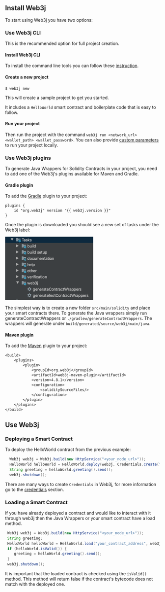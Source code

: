 ## Install Web3j

To start using Web3j you have two options:

### Use Web3j CLI

This is the recommended option for full project creation.
    
#### Install Web3j CLI

To install the command line tools you can follow these [instruction](http://docs.web3j.io/latest/command_line_tools/).

#### Create a new project     

`$ web3j new `

This will create a sample project to get you started. 

It includes a `HelloWorld` smart contract and boilerplate code that is easy to follow.

#### Run your project

Then run the project with the command `web3j run <network_url> <wallet_path> <wallet_password>`.
You can also provide [custom parameters](http://docs.web3j.io/latest/command_line_tools/) to run your project locally.

### Use Web3j plugins

To generate Java Wrappers for Solidity Contracts in your project, you need to add one of the Web3j's plugins available for Maven and Gradle.

#### Gradle plugin
    
To add the [Gradle](plugins/web3j_gradle_plugin.md) plugin to your project:

``` 
plugins {
    id "org.web3j" version "{{ web3j.version }}"
}
``` 

Once the plugin is downloaded you should see a new set of tasks under the Web3j label:

![](./general_media/web3j_plugin.png)

The simplest way is to create a new folder `src/main/solidity` and place your smart contracts there.
To generate the Java wrappers simply run generateContractWrappers or `./gradlew/generateContractWrappers`.
The wrappers will generate under `build/generated/source/web3j/main/java`. 

#### Maven plugin        

To add the [Maven](plugins/web3j_maven_plugin.md) plugin to your project:
    
```
<build>
    <plugins>
        <plugin>
            <groupId>org.web3j</groupId>
            <artifactId>web3j-maven-plugin</artifactId>
            <version>4.8.1</version>
            <configuration>
                <soliditySourceFiles/>
            </configuration>
        </plugin>
    </plugins>
</build>
```
  
## Use Web3j

### Deploying a Smart Contract

To deploy the HelloWorld contract from the previous example:

```java
  Web3j web3j = Web3j.build(new HttpService("<your_node_url>"));
  HelloWorld helloWorld = HelloWorld.deploy(web3j, Credentials.create("your_private_key"), new DefaultGasProvider(), "Hello Blockchain World").send();
  String greeting = helloWorld.greeting().send();
  web3j.shutdown();
```

There are many ways to create `Credentials` in Web3j, for more information go to the [credentials](./transactions/credentials.md) section.

### Loading a Smart Contract 

If you have already deployed a contract and would like to interact with it through web3j then the Java Wrappers or your smart contract have a load method.

```java
 Web3j web3j = Web3j.build(new HttpService("<your_node_url>"));
 String greeting;
 HelloWorld helloWorld = HelloWorld.load("your_contract_address", web3j, Credentials.create("your_private_key"), new DefaultGasProvider());
 if (helloWorld.isValid()) {
    greeting = helloWorld.greeting().send();
 }
 web3j.shutdown();
```
It is important that the loaded contract is checked using the `isValid()` method. This method will return false if the contract's bytecode does not match with the deployed one.
    
